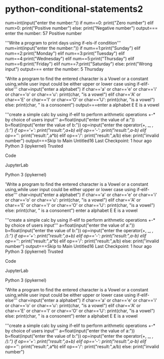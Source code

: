 # python-conditional-statements2
num=int(input("enter the number:"))
if num==0:
    print("Zero number")
elif num>0:
    print("Positive number")
else:
    print("Negative number")
output===
          enter the number: 57
          Positive number

'''Write a program to print days using if-els-if condition'''
num=int(input("enter the number:"))
if num==1:print("Sunday")
elif num==2:print("Monday")
elif num==3:print("Tuesday")
elif num==4:print("Wednesday")
elif num==5:print("Thursday")
elif num==6:print("Friday")
elif num==7:print("Saturday")
else:
    print("Wrong input")
output===
          enter the number: 5
           Thursday


'Write a program to find the entered character is a Vowel or a constant using,while user input could be either upper or lower case using if-elif-else'''
char=input("enter a alphabet")
if char=='a' or char=='e' or char=='i' or char=='o' or char=='u':
    print(char, "is a vowel")
elif char=='A' or char=='E' or char=='I' or char=='O' or char=='U':
    print(char, "is a vowel")
else:
    print(char, " is a consonent")
output===enter a alphabet E
E is a vowel

'''create a simple calc by using if-elif to perform arithmetic operations +-* by choice of users input'''
a=float(input("enter the value of a:"))
b=float(input("enter the value of b:"))
op=input("enter the operator(+, _, *, /):")
if op=='+':
    print("result:",a+b)
elif op=='-':
    print("result:",a-b)
elif op=='*':
    print("result:",a*b)
elif op=='/':
    print("result:",a/b)
else:
    print("invalid number")
output===Skip to Main
Untitled16
Last Checkpoint: 1 hour ago
Python 3 (ipykernel)
Trusted










Code

JupyterLab


Python 3 (ipykernel)


'Write a program to find the entered character is a Vowel or a constant using,while user input could be either upper or lower case using if-elif-else'''
char=input("enter a alphabet")
if char=='a' or char=='e' or char=='i' or char=='o' or char=='u':
    print(char, "is a vowel")
elif char=='A' or char=='E' or char=='I' or char=='O' or char=='U':
    print(char, "is a vowel")
else:
    print(char, " is a consonent")
enter a alphabet E
E is a vowel







'''create a simple calc by using if-elif to perform arithmetic operations +-* by choice of users input'''
a=float(input("enter the value of a:"))
b=float(input("enter the value of b:"))
op=input("enter the operator(+, _, *, /):")
if op=='+':
    print("result:",a+b)
elif op=='-':
    print("result:",a-b)
elif op=='*':
    print("result:",a*b)
elif op=='/':
    print("result:",a/b)
else:
    print("invalid number")
    output===Skip to Main
Untitled16
Last Checkpoint: 1 hour ago
Python 3 (ipykernel)
Trusted










Code

JupyterLab


Python 3 (ipykernel)


'Write a program to find the entered character is a Vowel or a constant using,while user input could be either upper or lower case using if-elif-else'''
char=input("enter a alphabet")
if char=='a' or char=='e' or char=='i' or char=='o' or char=='u':
    print(char, "is a vowel")
elif char=='A' or char=='E' or char=='I' or char=='O' or char=='U':
    print(char, "is a vowel")
else:
    print(char, " is a consonent")
enter a alphabet E
E is a vowel







'''create a simple calc by using if-elif to perform arithmetic operations +-* by choice of users input'''
a=float(input("enter the value of a:"))
b=float(input("enter the value of b:"))
op=input("enter the operator(+, _, *, /):")
if op=='+':
    print("result:",a+b)
elif op=='-':
    print("result:",a-b)
elif op=='*':
    print("result:",a*b)
elif op=='/':
    print("result:",a/b)
else:
    print("invalid number")





    
